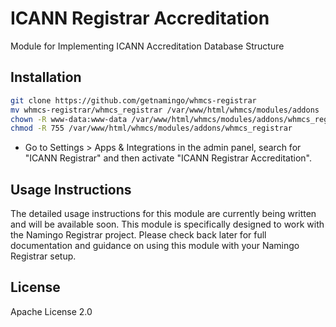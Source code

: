 # ICANN Registrar Accreditation
Module for Implementing ICANN Accreditation Database Structure

## Installation

```bash
git clone https://github.com/getnamingo/whmcs-registrar
mv whmcs-registrar/whmcs_registrar /var/www/html/whmcs/modules/addons
chown -R www-data:www-data /var/www/html/whmcs/modules/addons/whmcs_registrar
chmod -R 755 /var/www/html/whmcs/modules/addons/whmcs_registrar
```

- Go to Settings > Apps & Integrations in the admin panel, search for "ICANN Registrar" and then activate "ICANN Registrar Accreditation".

## Usage Instructions

The detailed usage instructions for this module are currently being written and will be available soon. This module is specifically designed to work with the Namingo Registrar project. Please check back later for full documentation and guidance on using this module with your Namingo Registrar setup.

## License

Apache License 2.0